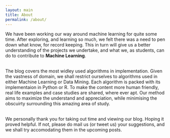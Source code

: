 ```yaml
---
layout: main
title: About
permalink: /about/
---
```


We have been working our way around machine learning for quite some time. After exploring, and learning so much, we felt there was a need to pen down what know, for record keeping. This in turn will give us a better understanding of the projects we undertake, and what we, as students, can do to contribute to <strong>Machine Learning</strong>.<br><br>

The blog covers the most widley used algorithms in implementation. Given the vastness of domain, we shall restrict ourselves to  algorithms used in either Machine Learning or Data Mining. Each algorithm is packed with its implementaion in Python or R. To make the content more human friendly, real life examples and case studies are shared, where ever apt. Our method aims to maximize the understand and appreciation, while minimising the obscuirty surrounding this amazing area of study. <br><br>

We personally thank you for taking out time and viewing our blog. Hoping it proved helpful. If not, please do mail us (or tweet us) your suggestions, and we shall try accomodating them in the upcoming posts.<br><br>
